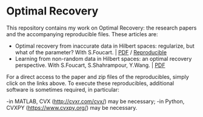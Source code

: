 # Optimal Recovery

This repository contains my work on Optimal Recovery: the research papers and the accompanying reproducible files. These articles are:

* Optimal recovery from inaccurate data in Hilbert spaces: regularize, but what of the parameter? With S.Foucart. | <a href="https://github.com/liaochunyang/Optimal_Recovery/blob/main/Hilbert_error_Reg/ORHilbert_Reg.pdf" target="_blank">PDF</a> / <a href="https://github.com/liaochunyang/Optimal_Recovery/blob/main/Hilbert_error_Reg/ORHilbert_Reg_repro.zip" target="_blank">Reproducible</a>
* Learning from non-random data in Hilbert spaces: an optimal recovery perspective. With S.Foucart, S.Shahrampour, Y.Wang. | <a href="https://github.com/liaochunyang/Optimal_Recovery/blob/main/Non-Random/LearningHilbert2.pdf" target="_blank">PDF</a>


For a direct access to the paper and zip files of the reproducibles, simply click on the links above. To execute these reproducibles, additional software is sometimes required, in particular:


-in MATLAB, CVX (http://cvxr.com/cvx/) may be necessary;
-in Python, CVXPY (https://www.cvxpy.org/) may be necessary.
